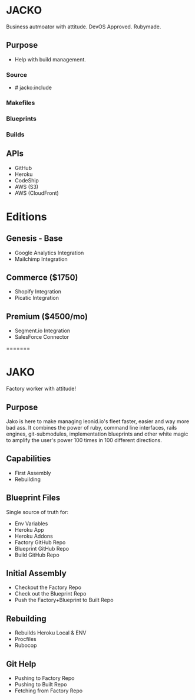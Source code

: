 # JACKO
Business autmoator with attitude. DevOS Approved. Rubymade.

## Purpose
- Help with build management.



### Source
- \# jacko:include

### Makefiles

### Blueprints

### Builds

## APIs
- GitHub
- Heroku
- CodeShip
- AWS (S3)
- AWS (CloudFront)


# Editions

## Genesis - Base
- Google Analytics Integration
- Mailchimp Integration

## Commerce ($1750)
- Shopify Integration
- Picatic Integration

## Premium ($4500/mo)
- Segment.io Integration
- SalesForce Connector






=======
# JAKO
Factory worker with attitude!

## Purpose
Jako is here to make managing leonid.io's fleet faster, easier and way more bad ass. It combines the power of ruby, command line interfaces, rails engines, git-submodules, implementation blueprints and other white magic to amplify the user's power 100 times in 100 different directions.

## Capabilities
- First Assembly
- Rebuilding

## Blueprint Files
Single source of truth for: 

- Env Variables
- Heroku App
- Heroku Addons
- Factory GitHub Repo
- Blueprint GitHub Repo
- Build GitHub Repo

## Initial Assembly
- Checkout the Factory Repo
- Check out the Blueprint Repo
- Push the Factory+Blueprint to Built Repo

## Rebuilding
- Rebuilds Heroku Local & ENV
- Procfiles
- Rubocop

## Git Help
- Pushing to Factory Repo
- Pushing to Built Repo
- Fetching from Factory Repo
